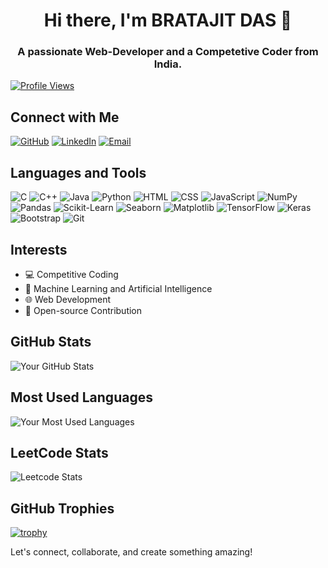 <h1 align="center">Hi there, I'm BRATAJIT DAS 👋</h1>
<h3 align="center">A passionate Web-Developer and a Competetive Coder from India.</h3>

 [![Profile Views](https://komarev.com/ghpvc/?username=Bratajit-03&label=Profile+Views&color=blue&style=flat-square&logo=github&logoColor=white)](https://github.com/Bratajit-03)

## Connect with Me

[![GitHub](https://img.shields.io/badge/GitHub-181717?style=for-the-badge&logo=github&logoColor=white)](https://github.com/Bratajit-03)
[![LinkedIn](https://img.shields.io/badge/LinkedIn-0077B5?style=for-the-badge&logo=linkedin&logoColor=white)](https://linkedin.com/in/bratajit-das-789aa8238)
[![Email](https://img.shields.io/badge/Email-D14836?style=for-the-badge&logo=gmail&logoColor=white)](mailto:dasbratajit@gmail.com)

## Languages and Tools

![C](https://img.shields.io/badge/C-00599C?style=for-the-badge&logo=c&logoColor=white)
![C++](https://img.shields.io/badge/C++-00599C?style=for-the-badge&logo=c%2B%2B&logoColor=white)
![Java](https://img.shields.io/badge/Java-ED8B00?style=for-the-badge&logo=java&logoColor=white)
![Python](https://img.shields.io/badge/Python-3776AB?style=for-the-badge&logo=python&logoColor=white)
![HTML](https://img.shields.io/badge/HTML5-E34F26?style=for-the-badge&logo=html5&logoColor=white)
![CSS](https://img.shields.io/badge/CSS3-1572B6?style=for-the-badge&logo=css3&logoColor=white)
![JavaScript](https://img.shields.io/badge/JavaScript-F7DF1E?style=for-the-badge&logo=javascript&logoColor=black)
![NumPy](https://img.shields.io/badge/NumPy-013243?style=for-the-badge&logo=numpy&logoColor=white)
![Pandas](https://img.shields.io/badge/Pandas-150458?style=for-the-badge&logo=pandas&logoColor=white)
![Scikit-Learn](https://img.shields.io/badge/Scikit_Learn-F7931E?style=for-the-badge&logo=scikit-learn&logoColor=white)
![Seaborn](https://img.shields.io/badge/Seaborn-3498db?style=for-the-badge&logo=seaborn&logoColor=white)
![Matplotlib](https://img.shields.io/badge/Matplotlib-008080?style=for-the-badge&logo=matplotlib&logoColor=white)
![TensorFlow](https://img.shields.io/badge/TensorFlow-FF6F00?style=for-the-badge&logo=tensorflow&logoColor=white)
![Keras](https://img.shields.io/badge/Keras-D00000?style=for-the-badge&logo=keras&logoColor=white)
![Bootstrap](https://img.shields.io/badge/Bootstrap-7952B3?style=for-the-badge&logo=bootstrap&logoColor=white)
![Git](https://img.shields.io/badge/Git-F05032?style=for-the-badge&logo=git&logoColor=white)

## Interests

- 💻 Competitive Coding
- 🤖 Machine Learning and Artificial Intelligence
- 🌐 Web Development
- 🎉 Open-source Contribution

## GitHub Stats

![Your GitHub Stats](https://github-readme-stats.vercel.app/api?username=Bratajit-03&show_icons=true&hide_title=true&count_private=true&hide=prs&theme=tokyonight)

## Most Used Languages

![Your Most Used Languages](https://github-readme-stats.vercel.app/api/top-langs/?username=Bratajit-03&layout=compact&theme=tokyonight)

## LeetCode Stats

![Leetcode Stats](https://leetcard.jacoblin.cool/Bratajit_2003)

## GitHub Trophies

[![trophy](https://github-profile-trophy.vercel.app/?username=Bratajit-03&theme=radical&column=7)](https://github.com/ryo-ma/github-profile-trophy)

 Let's connect, collaborate, and create something amazing!
